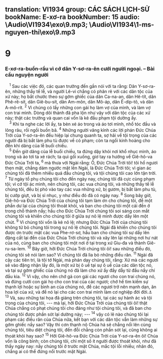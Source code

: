 translation: VI1934
group: CÁC SÁCH LỊCH-SỬ
bookName: E-xơ-ra 
bookNumber: 15
audio: \Audio\VI1934\exo\9.mp3; \Audio\VI1934\1-ms-nguyen-thi\exo\9.mp3
-------

<div class="title"><h1>9</h1><h3>E-xơ-ra-buồn-rầu vì cớ dân Y-sơ-ra-ên cưới người ngoại. – Bài cầu nguyện người</h3></div>
<span class="verse exo_9_1"> <sup>1</sup> Sau các việc đó, các quan trưởng đến gần nói với ta rằng: Dân Y-sơ-ra-ên, những thầy tế lễ, và người Lê-vi chẳng có phân rẽ với các dân tộc của xứ này; họ bắt chước theo sự gớm ghiếc của dân Ca-na-an, dân Hê-tít, dân Phê-rê-sít, dân Giê-bu-sít, dân Am-môn, dân Mô-áp, dân Ê-díp-tô, và dân A-mô-rít. </span>
<span class="verse exo_9_2"><sup>2</sup> Vì chúng có lấy những con gái họ làm vợ của mình, và làm vợ con trai mình. Dòng dõi thánh đã pha lộn như vậy với dân tộc của các xứ này; thật các trưởng và quan cai vốn là kẻ đầu phạm tội dường ấy. <br/></span>
<span class="verse exo_9_3"> <sup>3</sup> Khi ta nghe các lời ấy, ta bèn xé áo trong và áo tơi mình, nhổ tóc đầu và lông râu, rồi ngồi buồn bã. </span>
<span class="verse exo_9_4"><sup>4</sup> Những người vâng kỉnh các lời phán Đức Chúa Trời của Y-sơ-ra-ên đều hiệp lại chung quanh ta, sợ hãi về tội trọng của các người đã bị bắt làm phu tù được về có phạm; còn ta ngồi kinh hoảng cho đến khi dâng của lễ buổi chiều. <br/></span>
<span class="verse exo_9_5"> <sup>5</sup> Đến giờ dâng của lễ buổi chiều, ta đứng dậy khỏi nơi khổ nhục mình, áo trong và áo tơi ta xé rách; ta quì gối xuống, giơ tay ra hướng về Giê-hô-va Đức Chúa Trời ta, </span>
<span class="verse exo_9_6"><sup>6</sup> mà thưa với Ngài rằng: Ồ, Đức Chúa Trời tôi! tôi hổ ngươi thẹn mặt, chẳng dám ngước mặt lên Ngài, là Đức Chúa Trời tôi; vì gian ác chúng tôi đã thêm nhiều quá đầu chúng tôi, và tội chúng tôi cao lớn tận trời. </span>
<span class="verse exo_9_7"><sup>7</sup> Từ ngày tổ phụ chúng tôi cho đến ngày nay, chúng tôi đã cực cùng phạm tội; vì cớ tội ác mình, nên chúng tôi, các vua chúng tôi, và những thầy tế lễ chúng tôi, đều bị phó vào tay các vua những xứ, bị gươm, bị bắt làm phu tù, bị cướp giựt, và bị sỉ nhục, y như điều đó đã có ngày nay. </span>
<span class="verse exo_9_8"><sup>8</sup> Song bây giờ, Giê-hô-va Đức Chúa Trời của chúng tôi tạm làm ơn cho chúng tôi, để một phần dư lại của chúng tôi thoát khỏi, và ban cho chúng tôi một cái đền ở trong chỗ thánh nầy; hầu cho Đức Chúa Trời chúng tôi soi sáng con mắt chúng tôi và khiến cho chúng tôi ở giữa sự nô lệ mình được dấy lên một chút. </span>
<span class="verse exo_9_9"><sup>9</sup> Vì chúng tôi vốn là kẻ nô lệ; nhưng Đức Chúa Trời của chúng tôi không từ bỏ chúng tôi trong sự nô lệ chúng tôi. Ngài đã khiến cho chúng tôi được ơn trước mặt các vua Phe-rơ-sơ, hầu ban cho chúng tôi sự dấy lên đặng cất lại đền của Đức Chúa Trời chúng tôi và xây lên lại những nơi hư nát của nó, cùng ban cho chúng tôi một nơi ở tại trong xứ Giu-đa và thành Giê-ru-sa-lem. </span>
<span class="verse exo_9_10"><sup>10</sup> Bây giờ, hỡi Đức Chúa Trời chúng tôi ôi! sau những điều đó, chúng tôi sẽ nói làm sao? Vì chúng tôi đã lìa bỏ những điều răn. </span>
<span class="verse exo_9_11"><sup>11</sup> Ngài đã cậy các tiên tri, là tôi tớ Ngài, mà phán dạy chúng tôi, rằng: Xứ mà các ngươi sẽ vào đặng nhận lấy đó, là một xứ bị ô uế tại sự ô uế của các dân tộc nó, và tại sự gớm ghiếc của chúng nó đã làm cho xứ ấy đầy dẫy từ đầu nầy chí đầu kia. </span>
<span class="verse exo_9_12"><sup>12</sup> Vì vậy, cho nên chớ gả con gái các ngươi cho con trai chúng nó, và đừng cưới con gái họ cho con trai của các ngươi; chớ hề tìm kiếm sự thạnh lợi hoặc sự bình an của chúng nó, để các ngươi trở nên mạnh dạn, ăn hoa lợi của xứ, và để nó lại cho các con trai mình làm cơ nghiệp đời đời.<a data-toggle="tooltip" data-placement="bottom" title="Xu 34:11-16; Phu 7:1-5">⚓</a></span>
<span class="verse exo_9_13"><sup>13</sup> Vả, sau những tai họa đã giáng trên chúng tôi, tại các sự hành ác và tội trọng của chúng tôi, --- mà lại, hỡi Đức Chúa Trời của chúng tôi ôi! thật Chúa chẳng có phạt chúng tôi cho đáng như tội chúng tôi, và đã ban cho chúng tôi được phần sót lại dường này; --- </span>
<span class="verse exo_9_14"><sup>14</sup> vậy có lẽ nào chúng tôi lại phạm các điều răn của Chúa nữa, kết bạn với các dân tộc vẫn làm những sự gớm ghiếc nầy sao? Vậy thì cơn thạnh nộ Chúa há sẽ chẳng nổi lên cùng chúng tôi, tiêu diệt chúng tôi, đến đỗi chẳng còn phần sót lại, cũng không ai thoát khỏi hay sao? </span>
<span class="verse exo_9_15"><sup>15</sup> Hỡi Giê-hô-va Đức Chúa Trời của Y-sơ-ra-ên ôi! Chúa vốn là công bình; còn chúng tôi, chỉ một số ít người được thoát khỏi, như đã thấy ngày nay: nầy chúng tôi ở trước mặt Chúa, mắc tội lỗi nhiều; nhân đó, chẳng ai có thể đứng nổi trước mặt Ngài. <br/></span>
